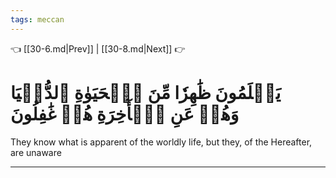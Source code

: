 ```yaml
---
tags: meccan
---
```


👈 [[30-6.md|Prev]] | [[30-8.md|Next]] 👉

# يَعۡلَمُونَ ظَٰهِرٗا مِّنَ ٱلۡحَيَوٰةِ ٱلدُّنۡيَا وَهُمۡ عَنِ ٱلۡأٓخِرَةِ هُمۡ غَٰفِلُونَ

They know what is apparent of the worldly life, but they, of the Hereafter, are unaware

---

